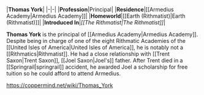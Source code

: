 |**Thomas York**|
|-|-|
|**Profession**|Principal|
|**Residence**|[[Armedius Academy\|Armedius Academy]]|
|**Homeworld**|[[Earth (Rithmatist)\|Earth (Rithmatist)]]|
|**Introduced In**|*[[The Rithmatist\|The Rithmatist]]*|

**Thomas York** is the principal of [[Armedius Academy\|Armedius Academy]].
Despite being in charge of one of the eight Rithmatic Academies of the [[United Isles of America\|United Isles of America]], he is notably not a [[Rithmatics\|Rithmatist]].
He had a close relationship with [[Trent Saxon\|Trent Saxon]], [[Joel Saxon\|Joel's]] father. After Trent died in a [[Springrail\|springrail]] accident, he awarded Joel a scholarship for free tuition so he could afford to attend Armedius.



https://coppermind.net/wiki/Thomas_York